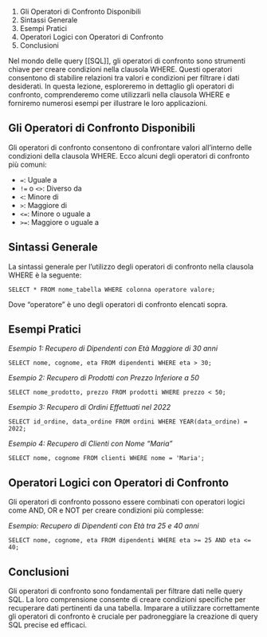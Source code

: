
1.  Gli Operatori di Confronto Disponibili
2.  Sintassi Generale
3.  Esempi Pratici
4.  Operatori Logici con Operatori di Confronto
5.  Conclusioni

Nel mondo delle query [[SQL]], gli operatori di confronto sono strumenti chiave per creare condizioni nella clausola WHERE. Questi operatori consentono di stabilire relazioni tra valori e condizioni per filtrare i dati desiderati. In questa lezione, esploreremo in dettaglio gli operatori di confronto, comprenderemo come utilizzarli nella clausola WHERE e forniremo numerosi esempi per illustrare le loro applicazioni.

Gli Operatori di Confronto Disponibili
--------------------------------------

Gli operatori di confronto consentono di confrontare valori all’interno delle condizioni della clausola WHERE. Ecco alcuni degli operatori di confronto più comuni:

*   `=`: Uguale a
*   `!=` o `<>`: Diverso da
*   `<`: Minore di
*   `>`: Maggiore di
*   `<=`: Minore o uguale a
*   `>=`: Maggiore o uguale a

Sintassi Generale
-----------------

La sintassi generale per l’utilizzo degli operatori di confronto nella clausola WHERE è la seguente:

```
SELECT * FROM nome_tabella WHERE colonna operatore valore;
```


Dove “operatore” è uno degli operatori di confronto elencati sopra.

Esempi Pratici
--------------

_Esempio 1: Recupero di Dipendenti con Età Maggiore di 30 anni_

```
SELECT nome, cognome, eta FROM dipendenti WHERE eta > 30;
```


_Esempio 2: Recupero di Prodotti con Prezzo Inferiore a 50_

```
SELECT nome_prodotto, prezzo FROM prodotti WHERE prezzo < 50;
```


_Esempio 3: Recupero di Ordini Effettuati nel 2022_

```
SELECT id_ordine, data_ordine FROM ordini WHERE YEAR(data_ordine) = 2022;
```


_Esempio 4: Recupero di Clienti con Nome “Maria”_

```
SELECT nome, cognome FROM clienti WHERE nome = 'Maria';
```


Operatori Logici con Operatori di Confronto
-------------------------------------------

Gli operatori di confronto possono essere combinati con operatori logici come AND, OR e NOT per creare condizioni più complesse:

_Esempio: Recupero di Dipendenti con Età tra 25 e 40 anni_

```
SELECT nome, cognome, eta FROM dipendenti WHERE eta >= 25 AND eta <= 40;
```


Conclusioni
-----------

Gli operatori di confronto sono fondamentali per filtrare dati nelle query SQL. La loro comprensione consente di creare condizioni specifiche per recuperare dati pertinenti da una tabella. Imparare a utilizzare correttamente gli operatori di confronto è cruciale per padroneggiare la creazione di query SQL precise ed efficaci.